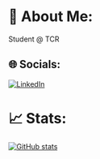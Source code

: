 # 💫 About Me:
Student @ TCR

## 🌐 Socials:
[![LinkedIn](https://img.shields.io/badge/LinkedIn-%230077B5.svg?logo=linkedin&logoColor=white)](https://linkedin.com/in/benno-van-dorst) 

# 📈 Stats:
[![GitHub stats](https://github-readme-stats.vercel.app/api?username=bennovandorst&show_icons=true&theme=dark)](https://github.com/anuraghazra/github-readme-stats)

